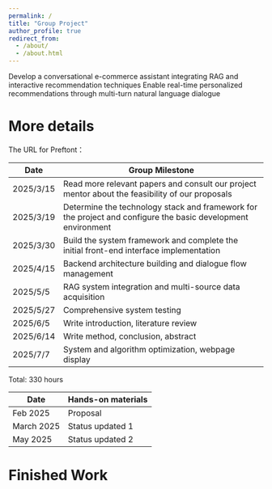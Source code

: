 ```yaml
---
permalink: /
title: "Group Project"
author_profile: true
redirect_from: 
  - /about/
  - /about.html
---
```


Develop a conversational e-commerce assistant integrating RAG and interactive recommendation techniques
Enable real-time personalized recommendations through multi-turn natural language dialogue


More details
======
The URL for Preftont：

| Date | Group Milestone |
| ---- | ---- |
| 2025/3/15 | Read more relevant papers and consult our project mentor about the feasibility of our proposals |
| 2025/3/19 | Determine the technology stack and framework for the project and configure the basic development environment |
| 2025/3/30 | Build the system framework and complete the initial front-end interface implementation |
| 2025/4/15 | Backend architecture building and dialogue flow management |
| 2025/5/5 | RAG system integration and multi-source data acquisition |
| 2025/5/27 | Comprehensive system testing |
| 2025/6/5 | Write introduction, literature review |
| 2025/6/14 | Write method, conclusion, abstract |
| 2025/7/7 | System and algorithm optimization, webpage display |

Total: 330 hours

| Date | Hands-on materials |
| ---- | ---- |
| Feb 2025 | Proposal |
| March 2025 | Status updated 1 |
| May 2025 | Status updated 2 |

Finished Work
======



